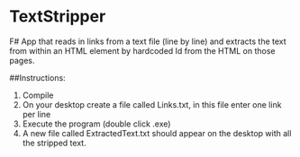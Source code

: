 # TextStripper

F# App that reads in links from a text file (line by line) and extracts the text from within an HTML element by hardcoded Id from the HTML on those pages.

##Instructions:
1. Compile
2. On your desktop create a file called Links.txt, in this file enter one link per line
3. Execute the program (double click .exe)
4. A new file called ExtractedText.txt should appear on the desktop with all the stripped text.

